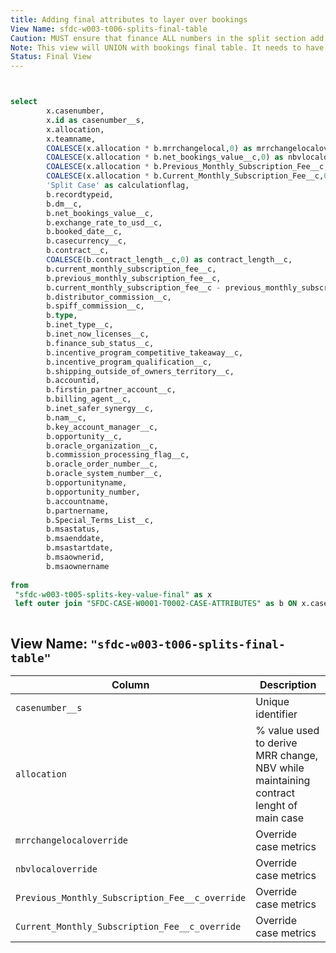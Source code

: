 ```yaml
---
title: Adding final attributes to layer over bookings
View Name: sfdc-w003-t006-splits-final-table
Caution: MUST ensure that finance ALL numbers in the split section add up to 100% of NBV of case (Overlay reps not included).
Note: This view will UNION with bookings final table. It needs to have the same columns.
Status: Final View
---
```


```sql


select
        x.casenumber,
        x.id as casenumber__s,
        x.allocation,
        x.teamname,
        COALESCE(x.allocation * b.mrrchangelocal,0) as mrrchangelocaloverride,
        COALESCE(x.allocation * b.net_bookings_value__c,0) as nbvlocaloverride,
        COALESCE(x.allocation * b.Previous_Monthly_Subscription_Fee__c,0) as Previous_Monthly_Subscription_Fee__c_override,
        COALESCE(x.allocation * b.Current_Monthly_Subscription_Fee__c,0) as Current_Monthly_Subscription_Fee__c_override,
        'Split Case' as calculationflag,
        b.recordtypeid,
        b.dm__c,
        b.net_bookings_value__c,
        b.exchange_rate_to_usd__c,
        b.booked_date__c,
        b.casecurrency__c,
        b.contract__c,
        COALESCE(b.contract_length__c,0) as contract_length__c,
        b.current_monthly_subscription_fee__c,
        b.previous_monthly_subscription_fee__c,
        b.current_monthly_subscription_fee__c - previous_monthly_subscription_fee__c as mrrchangelocal,
        b.distributor_commission__c,
        b.spiff_commission__c,
        b.type,
        b.inet_type__c,
        b.inet_now_licenses__c,
        b.finance_sub_status__c,
        b.incentive_program_competitive_takeaway__c,
        b.incentive_program_qualification__c,
        b.shipping_outside_of_owners_territory__c,
        b.accountid,
        b.firstin_partner_account__c,
        b.billing_agent__c,
        b.inet_safer_synergy__c,
        b.nam__c,
        b.key_account_manager__c,
        b.opportunity__c,
        b.oracle_organization__c,
        b.commission_processing_flag__c,
        b.oracle_order_number__c,
        b.oracle_system_number__c,
        b.opportunityname,
        b.opportunity_number,
        b.accountname,
        b.partnername,
        b.Special_Terms_List__c,
        b.msastatus,
        b.msaenddate,
        b.msastartdate,
        b.msaownerid,
        b.msaownername
 
from
 "sfdc-w003-t005-splits-key-value-final" as x
 left outer join "SFDC-CASE-W0001-T0002-CASE-ATTRIBUTES" as b ON x.casenumber = b.casenumber



```

## View Name: `"sfdc-w003-t006-splits-final-table"`


| Column | Description |
| --- | --- |
| `casenumber__s`| Unique identifier |
| `allocation`| % value used to derive MRR change, NBV while maintaining contract lenght of main case |
| `mrrchangelocaloverride`| Override case metrics |
| `nbvlocaloverride`| Override case metrics |
| `Previous_Monthly_Subscription_Fee__c_override`| Override case metrics |
| `Current_Monthly_Subscription_Fee__c_override`| Override case metrics |
